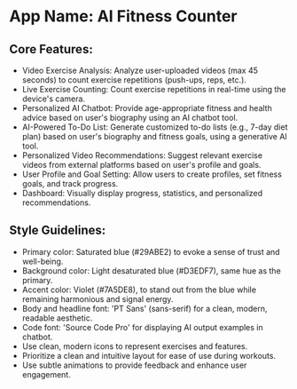 # **App Name**: AI Fitness Counter

## Core Features:

- Video Exercise Analysis: Analyze user-uploaded videos (max 45 seconds) to count exercise repetitions (push-ups, reps, etc.).
- Live Exercise Counting: Count exercise repetitions in real-time using the device's camera.
- Personalized AI Chatbot: Provide age-appropriate fitness and health advice based on user's biography using an AI chatbot tool.
- AI-Powered To-Do List: Generate customized to-do lists (e.g., 7-day diet plan) based on user's biography and fitness goals, using a generative AI tool.
- Personalized Video Recommendations: Suggest relevant exercise videos from external platforms based on user's profile and goals.
- User Profile and Goal Setting: Allow users to create profiles, set fitness goals, and track progress.
- Dashboard: Visually display progress, statistics, and personalized recommendations.

## Style Guidelines:

- Primary color: Saturated blue (#29ABE2) to evoke a sense of trust and well-being.
- Background color: Light desaturated blue (#D3EDF7), same hue as the primary.
- Accent color: Violet (#7A5DE8), to stand out from the blue while remaining harmonious and signal energy.
- Body and headline font: 'PT Sans' (sans-serif) for a clean, modern, readable aesthetic.
- Code font: 'Source Code Pro' for displaying AI output examples in chatbot.
- Use clean, modern icons to represent exercises and features.
- Prioritize a clean and intuitive layout for ease of use during workouts.
- Use subtle animations to provide feedback and enhance user engagement.